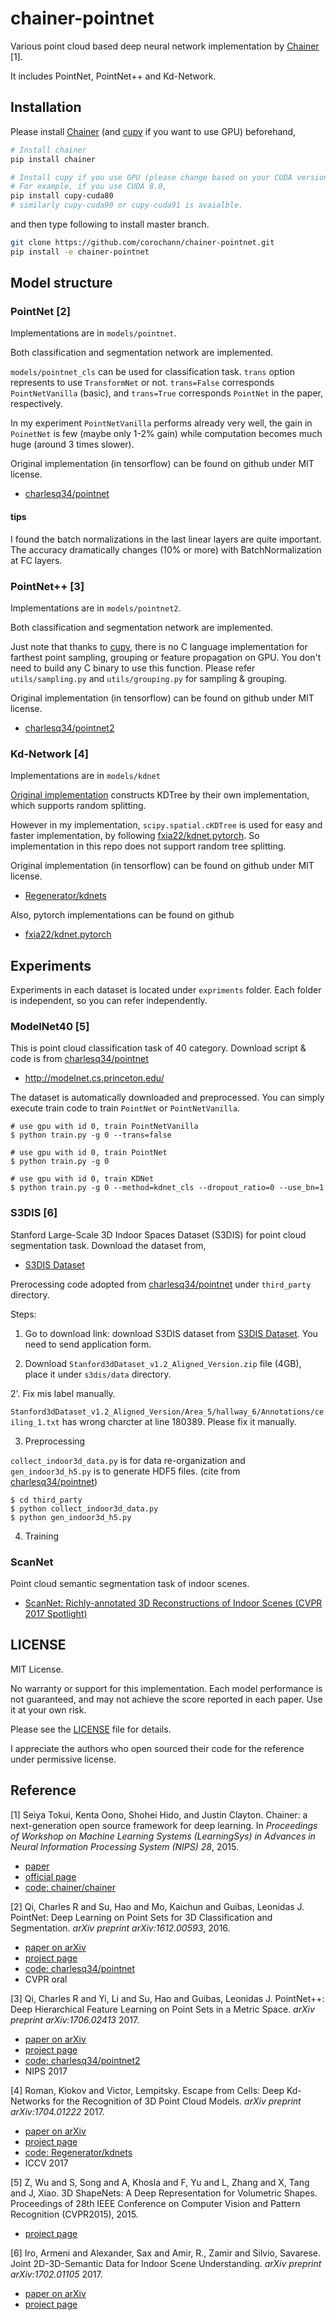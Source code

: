 # chainer-pointnet

Various point cloud based deep neural network implementation by 
[Chainer](https://github.com/chainer/chainer) [1].

It includes PointNet, PointNet++ and Kd-Network.

## Installation

Please install [Chainer](https://github.com/chainer/chainer) 
(and [cupy](https://github.com/cupy/cupy) if you want to use GPU) beforehand,
```bash
# Install chainer
pip install chainer

# Install cupy if you use GPU (please change based on your CUDA version)
# For example, if you use CUDA 8.0,
pip install cupy-cuda80
# similarly cupy-cuda90 or cupy-cuda91 is avaialble.
```

and then type following to install master branch.

```bash
git clone https://github.com/corochann/chainer-pointnet.git
pip install -e chainer-pointnet
```

## Model structure

### PointNet [2]

Implementations are in `models/pointnet`.

Both classification and segmentation network are implemented.

`models/pointnet_cls` can be used for classification task.
`trans` option represents to use `TransformNet` or not.
`trans=False` corresponds `PointNetVanilla` (basic),
and `trans=True` corresponds `PointNet` in the paper, respectively.

In my experiment `PointNetVanilla` performs already very well,
the gain in `PoinetNet` is few (maybe only 1-2% gain) while computation becomes
 much huge (around 3 times slower).
 
Original implementation (in tensorflow) can be found on github under MIT license.

 - [charlesq34/pointnet](https://github.com/charlesq34/pointnet)

#### tips

I found the batch normalizations in the last linear layers are quite important.
The accuracy dramatically changes (10% or more) with BatchNormalization at FC
layers.

### PointNet++ [3]

Implementations are in `models/pointnet2`.

Both classification and segmentation network are implemented.

Just note that thanks to [cupy](https://github.com/cupy/cupy), 
there is no C language implementation for farthest point sampling, grouping or 
feature propagation on GPU. 
You don't need to build any C binary to use this function.
Please refer `utils/sampling.py` and `utils/grouping.py` for sampling & grouping.

Original implementation (in tensorflow) can be found on github under MIT license.

 - [charlesq34/pointnet2](https://github.com/charlesq34/pointnet2)


### Kd-Network [4]

Implementations are in `models/kdnet`

<!---
TODO:
Both classification and segmentation network are implemented.
-->

[Original implementation](https://github.com/Regenerator/kdnets) 
constructs KDTree by their own implementation, 
which supports random splitting.

However in my implementation, `scipy.spatial.cKDTree` is used for 
easy and faster implementation, by following [fxia22/kdnet.pytorch](https://github.com/fxia22/kdnet.pytorch).
So implementation in this repo does not support random tree splitting.

Original implementation (in tensorflow) can be found on github under MIT license.

 - [Regenerator/kdnets](https://github.com/Regenerator/kdnets)

Also, pytorch implementations can be found on github

 - [fxia22/kdnet.pytorch](https://github.com/fxia22/kdnet.pytorch)

## Experiments

Experiments in each dataset is located under `expriments` folder.
Each folder is independent, so you can refer independently.

### ModelNet40 [5]

This is point cloud classification task of 40 category.
Download script & code is from [charlesq34/pointnet](https://github.com/charlesq34/pointnet)

 - http://modelnet.cs.princeton.edu/

The dataset is automatically downloaded and preprocessed. 
You can simply execute train code to train `PointNet` or `PointNetVanilla`.

```angular2html
# use gpu with id 0, train PointNetVanilla
$ python train.py -g 0 --trans=false

# use gpu with id 0, train PointNet 
$ python train.py -g 0

# use gpu with id 0, train KDNet 
$ python train.py -g 0 --method=kdnet_cls --dropout_ratio=0 --use_bn=1
```

### S3DIS [6]

Stanford Large-Scale 3D Indoor Spaces Dataset (S3DIS) for point cloud segmentation task.
Download the dataset from,

 - [S3DIS Dataset](http://buildingparser.stanford.edu/dataset.html)
 
Prerocessing code adopted from [charlesq34/pointnet](https://github.com/charlesq34/pointnet)
under `third_party` directory.

Steps:

1. Go to download link: download S3DIS dataset from
 [S3DIS Dataset](http://buildingparser.stanford.edu/dataset.html).
 You need to send application form.
 
2. Download `Stanford3dDataset_v1.2_Aligned_Version.zip` file (4GB),
 place it under `s3dis/data` directory.

2'. Fix mis label manually.

`Stanford3dDataset_v1.2_Aligned_Version/Area_5/hallway_6/Annotations/ceiling_1.txt`
has wrong charcter at line 180389. Please fix it manually.

3. Preprocessing

`collect_indoor3d_data.py` is for data re-organization and 
`gen_indoor3d_h5.py` is to generate HDF5 files. (cite from [charlesq34/pointnet](https://github.com/charlesq34/pointnet/tree/master/sem_seg#dataset))

```angular2html
$ cd third_party
$ python collect_indoor3d_data.py
$ python gen_indoor3d_h5.py
```

4. Training


### ScanNet

Point cloud semantic segmentation task of indoor scenes.

 - [ScanNet: Richly-annotated 3D Reconstructions of Indoor Scenes (CVPR 2017 Spotlight)](https://www.youtube.com/watch?v=Olx4OnoZWQQ)

## LICENSE
MIT License.

No warranty or support for this implementation.
Each model performance is not guaranteed, and may not achieve the score reported in each paper. Use it at your own risk.

Please see the [LICENSE](https://github.com/corochann/chainer-pointnet/blob/master/LICENSE) file for details.

I appreciate the authors who open sourced their code for the reference under permissive license.

## Reference

[1] Seiya Tokui, Kenta Oono, Shohei Hido, and Justin Clayton. 
Chainer: a next-generation open source framework for deep learning. 
In *Proceedings of Workshop on Machine Learning Systems (LearningSys) in Advances in Neural Information Processing System (NIPS) 28*, 2015.

 - [paper](http://learningsys.org/papers/LearningSys_2015_paper_33.pdf)
 - [official page](https://chainer.org/)
 - [code: chainer/chainer](https://github.com/chainer/chainer)

[2] Qi, Charles R and Su, Hao and Mo, Kaichun and Guibas, Leonidas J.
PointNet: Deep Learning on Point Sets for 3D Classification and Segmentation. 
*arXiv preprint arXiv:1612.00593*, 2016.

 - [paper on arXiv](https://arxiv.org/abs/1612.00593)
 - [project page](http://stanford.edu/~rqi/pointnet/)
 - [code: charlesq34/pointnet](https://github.com/charlesq34/pointnet)
 - CVPR oral

[3] Qi, Charles R and Yi, Li and Su, Hao and Guibas, Leonidas J.
PointNet++: Deep Hierarchical Feature Learning on Point Sets in a Metric Space. 
*arXiv preprint arXiv:1706.02413* 2017.

 - [paper on arXiv](https://arxiv.org/abs/1706.02413)
 - [project page](http://stanford.edu/~rqi/pointnet2/)
 - [code: charlesq34/pointnet2](https://github.com/charlesq34/pointnet2)
 - NIPS 2017

[4] Roman, Klokov and Victor, Lempitsky. 
Escape from Cells: Deep Kd-Networks for the Recognition of 3D Point Cloud Models. 
*arXiv preprint arXiv:1704.01222* 2017.

 - [paper on arXiv](https://arxiv.org/abs/1704.01222)
 - [project page](http://sites.skoltech.ru/compvision/kdnets)
 - [code: Regenerator/kdnets](https://github.com/Regenerator/kdnets)
 - ICCV 2017

[5] Z, Wu and S, Song and A, Khosla and F, Yu and L, Zhang and X, Tang and J, Xiao. 
3D ShapeNets: A Deep Representation for Volumetric Shapes. 
Proceedings of 28th IEEE Conference on Computer Vision and Pattern Recognition (CVPR2015), 2015.

 - [project page](http://modelnet.cs.princeton.edu/)

[6] Iro, Armeni and Alexander, Sax and Amir, R., Zamir and Silvio, Savarese. 
Joint 2D-3D-Semantic Data for Indoor Scene Understanding. 
*arXiv preprint arXiv:1702.01105* 2017.

 - [paper on arXiv](https://arxiv.org/abs/1702.01105)
 - [project page](http://buildingparser.stanford.edu/dataset.html)


